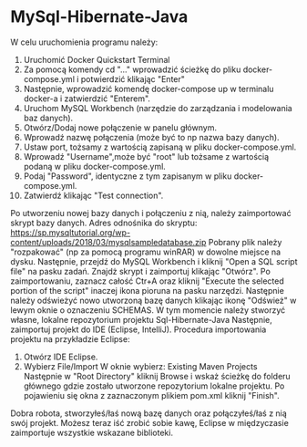 # MySql-Hibernate-Java

W celu uruchomienia programu należy:

1.  Uruchomić Docker Quickstart Terminal
2.  Za pomocą komendy cd "..." wprowadzić ścieżkę do pliku docker-compose.yml i potwierdzić 	klikając "Enter"
3.  Następnie, wprowadzić komendę docker-compose up w terminalu docker-a i zatwierdzić "Enterem".
4.  Uruchom MySQL Workbench (narzędzie do zarządzania i modelowania baz danych).
6.  Otwórz/Dodaj nowe połączenie w panelu głównym.
7.  Wprowadź nazwę połączenia (może być to np nazwa bazy danych).
8.  Ustaw port, tożsamy z wartością zapisaną w pliku docker-compose.yml.
9.  Wprowadź "Username",może być "root" lub tożsame z wartością podaną w pliku docker-compose.yml.
10. Podaj "Password", identyczne z tym zapisanym w pliku docker-compose.yml.
11. Zatwierdź klikając "Test connection".

Po utworzeniu nowej bazy danych i połączeniu z nią, należy zaimportować skrypt bazy danych.
Adres odnośnika do skryptu:
https://sp.mysqltutorial.org/wp-content/uploads/2018/03/mysqlsampledatabase.zip
Pobrany plik należy "rozpakować" (np za pomocą programu winRAR) w dowolne miejsce na dysku.
Następnie, przejdź do MySQL Workbench i kliknij "Open a SQL script file" na pasku zadań.
Znajdż skrypt i zaimportuj klikając "Otwórz".
Po zaimportowaniu, zaznacz całość Ctr+A oraz kliknij "Execute the selected portion of the script" inaczej ikona pioruna na pasku narzędzi.
Następnie należy odświeżyć nowo utworzoną bazę danych klikając ikonę "Odśwież" w lewym oknie o oznaczeniu SCHEMAS.
W tym momencie należy stworzyć własne, lokalne repozytorium projektu Sql-Hibernate-Java
Następnie, zaimportuj projekt do IDE (Eclipse, IntelliJ).
Procedura importowania projektu na przykładzie Eclipse:
1. Otwórz IDE Eclipse.
2. Wybierz File/Import
	W oknie wybierz: Existing Maven Projects
	Następnie w "Root Directory" kliknij Browse i wskaż ścieżkę do folderu głównego gdzie zostało utworzone repozytorium lokalne projektu.
	Po pojawieniu się okna z zaznaczonym plikiem pom.xml kliknij "Finish".
	
Dobra robota, stworzyłeś/łaś nową bazę danych oraz połączyłeś/łaś z nią swój projekt.
Możesz teraz iść zrobić sobie kawę, Eclipse w międzyczasie zaimportuje wszystkie wskazane biblioteki.
